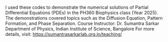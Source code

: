 I used these codes to demonstrate the numerical solutions of Partial Differential Equations (PDEs) in the PH360 Biophysics class (Year 2025). 
The demonstrations covered topics such as the Diffusion Equation, Pattern Formation, and Phase Separation.
Course Instructor: Dr. Sumantra Sarkar
Department of Physics, Indian Institute of Science, Bangalore
For more details, visit: https://sumantrasarkarlab.org.in/teaching/
